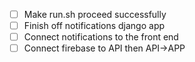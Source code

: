- [ ] Make run.sh proceed successfully
- [ ] Finish off notifications django app
- [ ] Connect notifications to the front end
- [ ] Connect firebase to API then API->APP